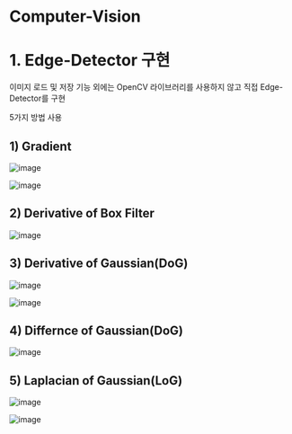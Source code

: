 # Computer-Vision

# 1. Edge-Detector 구현

이미지 로드 및 저장 기능 외에는 OpenCV 라이브러리를 사용하지 않고 직접 Edge-Detector를 구현

5가지 방법 사용

## 1) Gradient    

![image](https://user-images.githubusercontent.com/73388615/148052770-a8ff5530-0a5f-4046-9a6b-f33a78929549.png)                             

![image](https://user-images.githubusercontent.com/73388615/148052796-cf1c6945-9862-41cf-b3c3-67b98da6d75f.png)




## 2) Derivative of Box Filter       

![image](https://user-images.githubusercontent.com/73388615/148052931-c0f237ac-1e2a-49e7-83a6-48efd880a2eb.png)




## 3) Derivative of Gaussian(DoG)      

![image](https://user-images.githubusercontent.com/73388615/148052999-2635b182-b6e0-46d6-80c2-e7d6b842afe7.png)

![image](https://user-images.githubusercontent.com/73388615/148053028-9fa6af12-6b7c-408f-8a3e-fd0c8659a9bc.png)



## 4) Differnce of Gaussian(DoG)     


![image](https://user-images.githubusercontent.com/73388615/148053126-7a767ccc-673f-4790-9a03-2400bc03bd32.png)


## 5) Laplacian of Gaussian(LoG)

![image](https://user-images.githubusercontent.com/73388615/148053172-dff7bc8b-77f9-4f19-80cf-ecd620230a5c.png)

![image](https://user-images.githubusercontent.com/73388615/148053221-18fac25d-8d8f-49e8-9ba7-d933afef3535.png)




